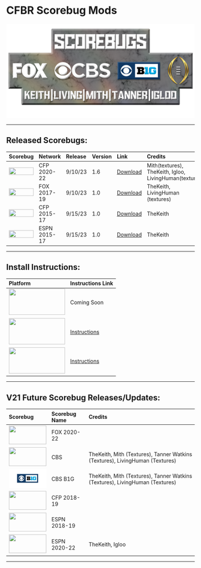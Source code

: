 # CFBR Scorebug Mods

<p align="center">
  <img width="750" src="assets/images/LogoCreditsNew.png">
</p>

---------

## Released Scorebugs:
| **Scorebug** | **Network** | **Release** | **Version** | **Link** | **Credits** |
|:--|:--|:----|:---|:----|:--|
| [<img height="100%" width="100%" src="assets/images/CFP.png">](https://github.com/dylanhale/ScorebugMods/blob/main/Scorebugs/CFP%202022/index.md) | CFP 2020-22 | 9/10/23 | 1.6 | [Download](https://github.com/dylanhale/ScorebugMods/blob/main/Scorebugs/CFP%202022/index.md) | Mith(textures), TheKeith, Igloo, LivingHuman(textures)
| [<img height="100%" width="100%" src="assets/images/FOX.png">](https://github.com/dylanhale/ScorebugMods/blob/main/Scorebugs/FOX%2017-19/index.md) | FOX 2017-19 | 9/10/23 | 1.0 | [Download](https://github.com/dylanhale/ScorebugMods/blob/main/Scorebugs/FOX%2017-19/index.md) | TheKeith, LivingHuman (textures)
| [<img height="100%" width="100%" src="assets/images/CFP.png">](https://github.com/dylanhale/ScorebugMods/blob/main/Scorebugs/CFP%2015-17/index.md) | CFP 2015-17 | 9/15/23 | 1.0 | [Download](https://github.com/dylanhale/ScorebugMods/blob/main/Scorebugs/CFP%2015-17/index.md) | TheKeith
| [<img height="100%" width="100%" src="assets/images/ESPN15-20.png">](https://github.com/dylanhale/ScorebugMods/blob/main/Scorebugs/ESPN%2015-17/index.md) | ESPN 2015-17 | 9/15/23 | 1.0 | [Download](https://github.com/dylanhale/ScorebugMods/blob/main/Scorebugs/ESPN%2015-17/index.md) | TheKeith

---------

## Install Instructions:
| **Platform** | **Instructions Link**|
|:--------|:-----|
| <img height="70" width="150" src="assets/images/Xbox.png"> | Coming Soon
| <img height="70" width="150" src="assets/images/Playstation.png"> | [Instructions](https://github.com/dylanhale/ScorebugMods/blob/69ea0a923134e8f810f1c6f576b20ab6aabd85d5/assets/Install%20Instructions/PS3%20Install%20Instructions/Easy%20Install/index.md)
| <img height="70" width="150" src="assets/images/RPCS3.png"> | [Instructions](https://www.youtube.com/watch?v=JRn3-AW1ub0)


---------

## V21 Future Scorebug Releases/Updates:
| **Scorebug** | **Scorebug Name** | **Credits** |
|:--------|:-----|:----|
| <img height="50" width="100" src="assets/images/FOX.png"> | FOX 2020-22 | 
| <img height="50" width="100" src="assets/images/CBS.png"> | CBS | TheKeith, Mith (Textures), Tanner Watkins (Textures), LivingHuman (Textures)
| <img height="50" width="100" src="assets/images/CBSB1G.png"> | CBS B1G | TheKeith, Mith (Textures), Tanner Watkins (Textures), LivingHuman (Textures) 
| <img height="50" width="100" src="assets/images/CFP.png"> | CFP 2018-19 | 
| <img height="50" width="100" src="assets/images/ESPN15-20.png"> | ESPN 2018-19 | 
| <img height="50" width="100" src="assets/images/ESPN20-22.png"> | ESPN 2020-22 | TheKeith, Igloo

---------
